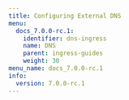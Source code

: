 ```yaml
---
title: Configuring External DNS
menu:
  docs_7.0.0-rc.1:
    identifier: dns-ingress
    name: DNS
    parent: ingress-guides
    weight: 30
menu_name: docs_7.0.0-rc.1
info:
  version: 7.0.0-rc.1
---
```



